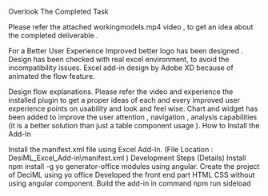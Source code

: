 Overlook The Completed Task

Please refer the attached workingmodels.mp4  video , to get an idea about the completed  deliverable .

For a Better User Experience
Improved better logo has been designed .
Design has been checked with real excel environment, to avoid the incompatibility issues.
Excel add-in design by Adobe XD because of animated the flow feature.

 Design flow explanations.
Please refer the video and experience the installed plugin to get a proper ideas of each and every improved user experience points on usability and look and feel wise.
Chart and widget has been added to improve the user attention , navigation , analysis capabilities (it is a better solution than just a table component usage ).
How to Install the Add-In

Install the manifest.xml file using Excel Add-In. (File Location :  DesiML_Excel_Add-in\manifest.xml  )
Development Steps (Details)
Install npm install -g yo generator-office modules using angular. 
Create the project of DeciML using yo office
Developed the front end part HTML CSS without using angular component.
Build the add-in in command npm run sideload
